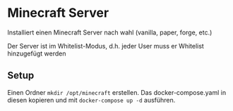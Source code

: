 # Minecraft Server
Installiert einen Minecraft Server nach wahl (vanilla, paper, forge, etc.)

Der Server ist im Whitelist-Modus, d.h. jeder User muss er Whitelist hinzugefügt werden

## Setup
Einen Ordner `mkdir /opt/minecraft` erstellen. Das docker-compose.yaml in diesen kopieren und mit `docker-compose up -d` ausführen.